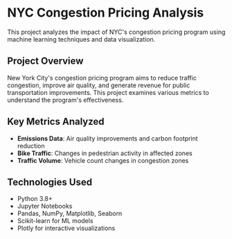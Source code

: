 # NYC Congestion Pricing Analysis

This project analyzes the impact of NYC's congestion pricing program using machine learning techniques and data visualization.

## Project Overview

New York City's congestion pricing program aims to reduce traffic congestion, improve air quality, and generate revenue for public transportation improvements. This project examines various metrics to understand the program's effectiveness.

## Key Metrics Analyzed

- **Emissions Data**: Air quality improvements and carbon footprint reduction
- **Bike Traffic**: Changes in pedestrian activity in affected zones
- **Traffic Volume**: Vehicle count changes in congestion zones



## Technologies Used

- Python 3.8+
- Jupyter Notebooks
- Pandas, NumPy, Matplotlib, Seaborn
- Scikit-learn for ML models
- Plotly for interactive visualizations
